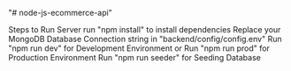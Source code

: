 "# node-js-ecommerce-api" 

Steps to Run Server
run "npm install" to install dependencies
Replace your MongoDB Database Connection string in "backend/config/config.env"
Run "npm run dev" for Development Environment or Run "npm run prod" for Production Environment
Run "npm run seeder" for Seeding Database
